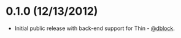 0.1.0 (12/13/2012)
==================

* Initial public release with back-end support for Thin - [@dblock](https://github.com/dblock).
